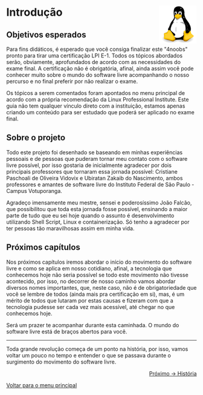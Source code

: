# Introdução <img align="right" src="../img/linux-original.svg" alt="Imagem da linguagem" width="100">

## Objetivos esperados

Para fins didáticos, é esperado que você consiga finalizar este "4noobs" pronto para tirar uma certificação LPI E-1. Todos os tópicos abordados serão, obviamente, aprofundados de acordo com as necessidades do exame final. A certificação não é obrigatória, afinal, ainda assim você pode conhecer muito sobre o mundo do software livre acompanhando o nosso percurso e no final preferir por não realizar o exame.

Os tópicos a serem comentados foram apontados no menu principal de acordo com a própria recomendação da Linux Professional Institute. Este guia não tem qualquer vínculo direto com a instituição, estamos apenas criando um conteúdo para ser estudado que poderá ser aplicado no exame final.

## Sobre o projeto

Todo este projeto foi desenhado se baseando em minhas experiências pessoais e de pessoas que puderam tornar meu contato com o software livre possível, por isso gostaria de inicialmente agradecer por dois principais professores que tornaram essa jornada possível: Cristiane Paschoali de Oliveira Vidovix e Ubiratan Zakaib do Nascimento, ambos professores e amantes de software livre do Instituto Federal de São Paulo - Campus Votuporanga.

Agradeço imensamente meu mestre, sensei e poderosíssimo João Falcão, que possibilitou que toda esta jornada fosse possível, ensinando a maior parte de tudo que eu sei hoje quando o assunto é desenvolvimento utilizando Shell Script, Linux e containerização. Só tenho a agradecer por ter pessoas tão maravilhosas assim em minha vida.

## Próximos capítulos

Nos próximos capítulos iremos abordar o início do movimento do software livre e como se aplica em nosso cotidiano, afinal, a tecnologia que conhecemos hoje não seria possível se todo este movimento não tivesse acontecido, por isso, no decorrer de nosso caminho vamos abordar diversos nomes importantes, que, neste caso, não é de obrigatoriedade que você se lembre de todos (ainda mais pra certificação em si), mas, é um mérito de todos que lutaram por estas causas e fizeram com que a tecnologia pudesse ser cada vez mais acessível, até chegar no que conhecemos hoje.

Será um prazer te acompanhar durante esta caminhada. O mundo do software livre está de braços abertos para você.

---

Toda grande revolução começa de um ponto na história, por isso, vamos voltar um pouco no tempo e entender o que se passava durante o surgimento do movimento do software livre.

<p align="right">
  <a href="https://github.com/lanjoni/lpi4noobs/blob/main/content/intro/historia.md">Próximo -> História</a>
</p>

<p align="left">
  <a href="https://github.com/lanjoni/lpi4noobs#roadmap">Voltar para o menu principal</a>
</p>
